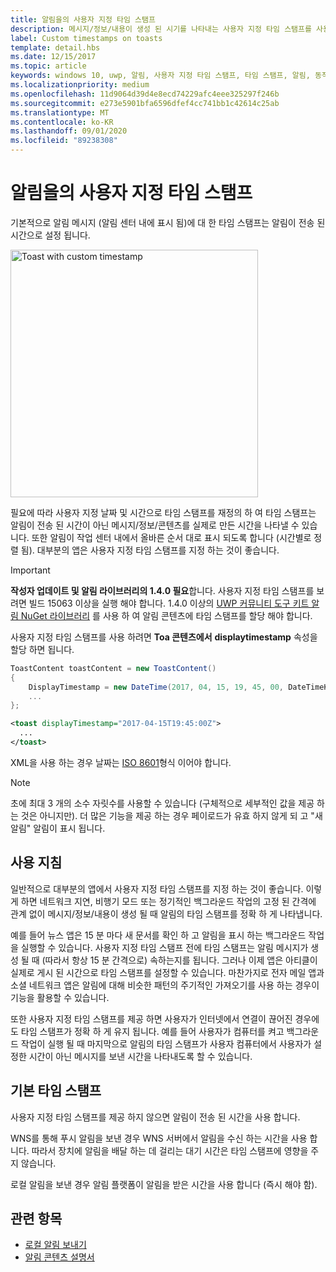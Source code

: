 ```yaml
---
title: 알림을의 사용자 지정 타임 스탬프
description: 메시지/정보/내용이 생성 된 시기를 나타내는 사용자 지정 타임 스탬프를 사용 하 여 알림 메시지의 기본 타임 스탬프를 재정의 하는 방법에 대해 알아봅니다.
label: Custom timestamps on toasts
template: detail.hbs
ms.date: 12/15/2017
ms.topic: article
keywords: windows 10, uwp, 알림, 사용자 지정 타임 스탬프, 타임 스탬프, 알림, 동작 센터
ms.localizationpriority: medium
ms.openlocfilehash: 11d9064d39d4e8ecd74229afc4eee325297f246b
ms.sourcegitcommit: e273e5901bfa6596dfef4cc741bb1c42614c25ab
ms.translationtype: MT
ms.contentlocale: ko-KR
ms.lasthandoff: 09/01/2020
ms.locfileid: "89238308"
---
```

# <a name="custom-timestamps-on-toasts"></a>알림을의 사용자 지정 타임 스탬프

기본적으로 알림 메시지 (알림 센터 내에 표시 됨)에 대 한 타임 스탬프는 알림이 전송 된 시간으로 설정 됩니다.

<img alt="Toast with custom timestamp" src="images/toast-customtimestamp.jpg" width="396"/>

필요에 따라 사용자 지정 날짜 및 시간으로 타임 스탬프를 재정의 하 여 타임 스탬프는 알림이 전송 된 시간이 아닌 메시지/정보/콘텐츠를 실제로 만든 시간을 나타낼 수 있습니다. 또한 알림이 작업 센터 내에서 올바른 순서 대로 표시 되도록 합니다 (시간별로 정렬 됨). 대부분의 앱은 사용자 지정 타임 스탬프를 지정 하는 것이 좋습니다.

> [!IMPORTANT]
> **작성자 업데이트 및 알림 라이브러리의 1.4.0 필요**합니다. 사용자 지정 타임 스탬프를 보려면 빌드 15063 이상을 실행 해야 합니다. 1.4.0 이상의 [UWP 커뮤니티 도구 키트 알림 NuGet 라이브러리](https://www.nuget.org/packages/Microsoft.Toolkit.Uwp.Notifications/) 를 사용 하 여 알림 콘텐츠에 타임 스탬프를 할당 해야 합니다.

사용자 지정 타임 스탬프를 사용 하려면 **Toa 콘텐츠에서** **displaytimestamp** 속성을 할당 하면 됩니다.

```csharp
ToastContent toastContent = new ToastContent()
{
    DisplayTimestamp = new DateTime(2017, 04, 15, 19, 45, 00, DateTimeKind.Utc),
    ...
};
```

```xml
<toast displayTimestamp="2017-04-15T19:45:00Z">
  ...
</toast>
```

XML을 사용 하는 경우 날짜는 [ISO 8601](https://en.wikipedia.org/wiki/ISO_8601)형식 이어야 합니다.

> [!NOTE]
> 초에 최대 3 개의 소수 자릿수를 사용할 수 있습니다 (구체적으로 세부적인 값을 제공 하는 것은 아니지만). 더 많은 기능을 제공 하는 경우 페이로드가 유효 하지 않게 되 고 "새 알림" 알림이 표시 됩니다.


## <a name="usage-guidance"></a>사용 지침

일반적으로 대부분의 앱에서 사용자 지정 타임 스탬프를 지정 하는 것이 좋습니다. 이렇게 하면 네트워크 지연, 비행기 모드 또는 정기적인 백그라운드 작업의 고정 된 간격에 관계 없이 메시지/정보/내용이 생성 될 때 알림의 타임 스탬프를 정확 하 게 나타냅니다.

예를 들어 뉴스 앱은 15 분 마다 새 문서를 확인 하 고 알림을 표시 하는 백그라운드 작업을 실행할 수 있습니다. 사용자 지정 타임 스탬프 전에 타임 스탬프는 알림 메시지가 생성 될 때 (따라서 항상 15 분 간격으로) 속하는지를 됩니다. 그러나 이제 앱은 아티클이 실제로 게시 된 시간으로 타임 스탬프를 설정할 수 있습니다. 마찬가지로 전자 메일 앱과 소셜 네트워크 앱은 알림에 대해 비슷한 패턴의 주기적인 가져오기를 사용 하는 경우이 기능을 활용할 수 있습니다.

또한 사용자 지정 타임 스탬프를 제공 하면 사용자가 인터넷에서 연결이 끊어진 경우에도 타임 스탬프가 정확 하 게 유지 됩니다. 예를 들어 사용자가 컴퓨터를 켜고 백그라운드 작업이 실행 될 때 마지막으로 알림의 타임 스탬프가 사용자 컴퓨터에서 사용자가 설정한 시간이 아닌 메시지를 보낸 시간을 나타내도록 할 수 있습니다.


## <a name="default-timestamp"></a>기본 타임 스탬프

사용자 지정 타임 스탬프를 제공 하지 않으면 알림이 전송 된 시간을 사용 합니다.

WNS를 통해 푸시 알림을 보낸 경우 WNS 서버에서 알림을 수신 하는 시간을 사용 합니다. 따라서 장치에 알림을 배달 하는 데 걸리는 대기 시간은 타임 스탬프에 영향을 주지 않습니다.

로컬 알림을 보낸 경우 알림 플랫폼이 알림을 받은 시간을 사용 합니다 (즉시 해야 함).


## <a name="related-topics"></a>관련 항목

- [로컬 알림 보내기](send-local-toast.md)
- [알림 콘텐츠 설명서](adaptive-interactive-toasts.md)